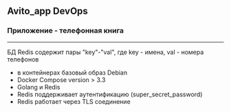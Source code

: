 ## Avito_app DevOps
### Приложение - телефонная книга
-----
БД Redis содержит пары "key"-"val", где key - имена, val - номера телефонов
- в контейнерах базовый образ Debian
- Docker Compose version > 3.3
- Golang и Redis
- Redis поддерживает аутентификацию (super_secret_password)
- Redis работает через TLS соединение
